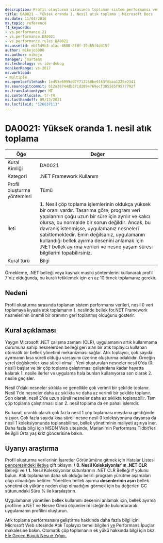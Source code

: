 ```yaml
---
description: Profil oluşturma sırasında toplanan sistem performansı verileri, nesil 0 veri toplamaya kıyasla atık toplamanın 1. neslinde bellek for.NET Framework nesnelerinin önemli bir oranının geri toplanmış olduğunu gösterir.
title: DA0021 - Yüksek oranda 1. Nesil atık toplama | Microsoft Docs
ms.date: 11/04/2016
ms.topic: reference
f1_keywords:
- vs.performance.21
- vs.performance.DA0021
- vs.performance.rules.DA0021
ms.assetid: ebf5d9b3-a1ac-4688-8f0f-39a85f4dd15f
author: mikejo5000
ms.author: mikejo
manager: jmartens
ms.technology: vs-ide-debug
monikerRange: vs-2017
ms.workload:
- multiple
ms.openlocfilehash: 1ed53e6999c07f712268be9163f8baa1225e2341
ms.sourcegitcommit: b12a38744db371d2894769ecf305585f9577792f
ms.translationtype: MT
ms.contentlocale: tr-TR
ms.lasthandoff: 09/13/2021
ms.locfileid: "126637113"
---
```

# <a name="da0021-high-rate-of-gen-1-garbage-collections"></a>DA0021: Yüksek oranda 1. nesil atık toplama

|Öğe|Değer|
|-|-|
|Kural Kimliği|DA0021|
|Kategori|.NET Framework Kullanım|
|Profil oluşturma yöntemleri|Tümü|
|İleti|1. Nesil çöp toplama işlemlerinin oldukça yüksek bir oranı vardır. Tasarıma göre, program veri yapılarının çoğu uzun bir süre için ayrılır ve kalıcı olursa, bu normalde bir sorun değildir. Ancak, bu davranış istenmişse, uygulamanız nesneleri sabitlemektedir. Emin değilsanız, uygulamanın kullandığı bellek ayırma desenini anlamak için .NET bellek ayırma verileri ve nesne yaşam süresi bilgilerini topabilirsiniz.|
|Kural türü|Bilgi|

 Örnekleme, .NET belleği veya kaynak musiki yöntemlerini kullanarak profil 7'niz olduğunda, bu kuralı tetiklemek için en az 10 örnek toplamanız gerekir.

## <a name="cause"></a>Nedeni
 Profil oluşturma sırasında toplanan sistem performansı verileri, nesil 0 veri toplamaya kıyasla atık toplamanın 1. neslinde bellek for.NET Framework nesnelerinin önemli bir oranının geri toplanmış olduğunu gösterir.

## <a name="rule-description"></a>Kural açıklaması
 Yaygın Microsoft .NET çalışma zamanı (CLR), uygulamanın artık kullanmama durumuna sahip nesnelerden belleği geri alan bir atık toplayıcı kullanan otomatik bir bellek yönetimi mekanizması sağlar. Atık toplayıcı, çok sayıda ayırmanın kısa süreli olduğu varsayımı üzerine oluşturma odaklıdır. Örneğin yerel değişkenler kısa süreli olmalı. Yeni oluşturulan nesneler nesil 0'da (0. nesil) başlar ve bir çöp toplama çalıştırması çalıştırılana kadar hayatta kalarak 1. nesile ilerler ve uygulama hala bunları kullanıyorsa son olarak 2. nesile geçişler.

 Nesil 0'daki nesneler sıklıkla ve genellikle çok verimli bir şekilde toplanır. Nesil 1'de nesneler daha az sıklıkta ve daha az verimli bir şekilde toplanır. Son olarak, nesil 2'de uzun süreli nesneler daha az sıklıkta toplanabilir. Tam çöp toplama çalıştırması olan 2. nesil toplama da en pahalı işlemdir.

 Bu kural, orantılı olarak çok fazla nesil 1 çöp toplaması meydana geldiğinde sızıyor. Çok fazla sayıda kısa süreli nesne nesil 0 koleksiyonuna dayansa da nesil 1 koleksiyonunda toplanabilirse, bellek yönetiminin maliyeti aşırıya iner. Daha fazla bilgi [](/archive/blogs/ricom/mid-life-crisis) için MSDN Web sitesinde, Mariani'nin Performans Tidbit'leri ile ilgili Orta yaş kriz gönderisine bakın.

## <a name="how-to-investigate-a-warning"></a>Uyarıyı araştırma
 Profil oluşturma verilerinin İşaretler Görünümüne gitmek için Hatalar Listesi [penceresindeki iletiye](../profiling/marks-view.md) çift tıklayın. **\\ 0. Nesil Koleksiyonlar'ın .NET CLR** Belleği ve **\\ 1.** Nesil Koleksiyonlar sütunlarının .NET CLR Belleği # yolunu bulun. Atık toplamanın daha sık olduğu belirli program yürütme aşamaları olup olmadığını belirler. Yönetilen bellek ayırma **desenlerinin aşırı** bellek yönetimi ek yüküne neden olup olmadığını görmek için bu değerleri GC sütunundaki Süre % ile karşılaştırın.

 Uygulamanın yönetilen bellek kullanımı desenini anlamak için, bellek ayırma profiline a.NET ve Nesne Ömrü ölçümlerini isteğinde bulundurarak uygulamanın profilini oluşturun.

 Atık toplama performansını geliştirme hakkında daha fazla bilgi için Microsoft Web sitesinde Atık Toplayıcı temel bilgileri [ve](/previous-versions/dotnet/articles/ms973837(v=msdn.10)) Performans İpuçları makalesine bakın. Otomatik çöp toplamanın ek yükü hakkında bilgi için bkz. [Ele Geçen Büyük Nesne Yığını.](/archive/msdn-magazine/2008/june/clr-inside-out-large-object-heap-uncovered)
